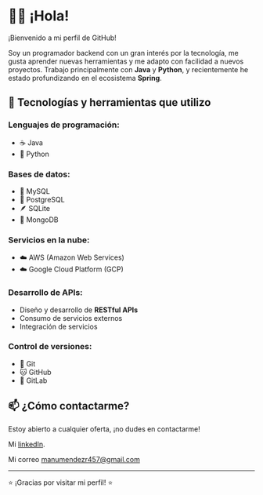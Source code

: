 # 👨‍💻 ¡Hola!

¡Bienvenido a mi perfil de GitHub!

Soy un programador backend con un gran interés por la tecnología, me gusta aprender nuevas herramientas y me adapto con facilidad a nuevos proyectos. Trabajo principalmente con **Java** y **Python**, y recientemente he estado profundizando en el ecosistema **Spring**.

## 🧰 Tecnologías y herramientas que utilizo

### Lenguajes de programación:
- ☕ Java
- 🐍 Python

### Bases de datos:
- 🐬 MySQL
- 🐘 PostgreSQL
- 🪶 SQLite
- 🍃 MongoDB

### Servicios en la nube:
- ☁️ AWS (Amazon Web Services)
- ☁️ Google Cloud Platform (GCP)

### Desarrollo de APIs:
- Diseño y desarrollo de **RESTful APIs**
- Consumo de servicios externos
- Integración de servicios

### Control de versiones:
- 🔧 Git
- 🐱 GitHub
- 🦊 GitLab

## 📫 ¿Cómo contactarme?
Estoy abierto a cualquier oferta, ¡no dudes en contactarme!

Mi [linkedIn](https://www.linkedin.com/in/jos%C3%A9-manuel-m%C3%A9ndez-rodr%C3%ADguez-b446a927b/).

Mi correo manumendezr457@gmail.com

---

⭐ ¡Gracias por visitar mi perfil! ⭐
